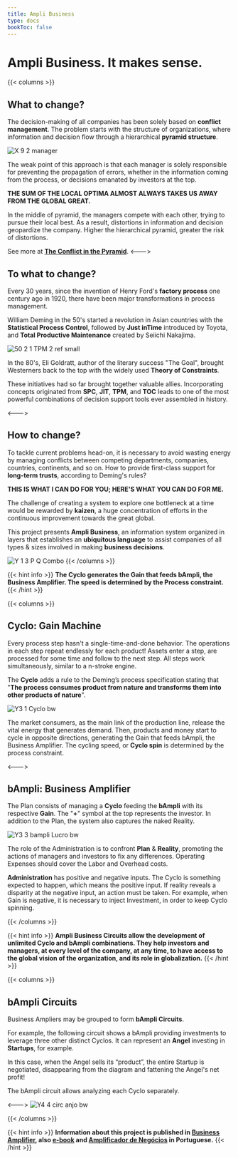 ```yaml
---
title: Ampli Business
type: docs
bookToc: false
---
```


# Ampli Business. It makes sense.

{{< columns >}}

## What to change?

The decision-making of all companies has been solely based on **conflict management**. The problem starts with the structure of organizations, where  information and decision flow through a hierarchical **pyramid structure**.

![X 9 2 manager](https://user-images.githubusercontent.com/86032/79045595-54938200-7be2-11ea-94c5-375d57f7ec1d.png)

The weak point of this approach is that each manager is  solely responsible for preventing the propagation of errors, whether in the information coming from the process, or decisions emanated by investors at the top.

**THE SUM OF THE LOCAL OPTIMA ALMOST ALWAYS TAKES US AWAY FROM THE GLOBAL GREAT.**

In the middle of pyramid, the managers compete with each other, trying to pursue their local best. As a result, distortions in information and decision geopardize the company. Higher the hierarchical pyramid, greater the risk of distortions.

See more at [**The Conflict in the Pyramid**](/docs/posts/conflict-in-the-pyramid/).
<--->

## To what to change?

Every 30 years, since the invention of Henry Ford's **factory process** one century ago in 1920, there have been major transformations in process management.

William Deming in the 50's started a revolution in Asian countries with the  **Statistical Process Control**, followed by **Just inTime** introduced by Toyota, and **Total Productive Maintenance** created by Seiichi Nakajima.

![50 2 1 TPM 2 ref small](https://user-images.githubusercontent.com/86032/79045707-d1266080-7be2-11ea-9679-7613181368a3.png)

In the 80's, Eli Goldratt, author of the literary success "The Goal", brought Westerners back to the top with the widely used **Theory of Constraints**.

These initiatives had so far brought together valuable allies. Incorporating concepts originated from **SPC**, **JIT**, **TPM**, and **TOC** leads to one of the most powerful combinations of decision support tools ever assembled in history.

<--->

## How to change?

To tackle current problems head-on, it is necessary to avoid wasting energy by managing conflicts between competing departments, companies, countries, continents, and so on. How to provide first-class support for **long-term trusts**, according to Deming's rules?

**THIS IS WHAT I CAN DO FOR YOU; HERE'S WHAT YOU CAN DO FOR ME.**

The challenge of creating a system to explore one bottleneck at a time would be rewarded by **kaizen**, a huge concentration of efforts in the continuous improvement towards the great global.

This project presents **Ampli Business**, an information system organized in layers that establishes an **ubiquitous language** to assist companies of all types & sizes involved in making **business decisions**.

![Y 1 3 P Q Combo](https://user-images.githubusercontent.com/86032/79045923-26af3d00-7be4-11ea-936e-40481471f16f.png)
{{< /columns >}}

{{< hint info >}}
**The Cyclo generates the Gain that feeds bAmpli, the Business Amplifier. The speed is determined by the Process constraint.**
{{< /hint >}}

{{< columns >}}

## Cyclo: Gain Machine

Every process step hasn't a single-time-and-done behavior. The operations in each step repeat endlessly for each product! Assets enter a step, are processed for some time and follow to the next step. All steps work simultaneously, similar to a n-stroke engine.

The **Cyclo** adds a rule to the Deming’s process specification stating that "**The process consumes product from nature and transforms them into other products of nature**".

![Y3 1 Cyclo bw](https://user-images.githubusercontent.com/86032/79046804-5dd41d00-7be9-11ea-9239-780095caaffb.png)

The market consumers, as the main link of the production line, release the vital energy that generates demand. Then, products and money start to cycle in opposite directions, generating  the Gain that feeds bAmpli, the Business Amplifier. The cycling speed, or **Cyclo spin** is determined by the process constraint.

<--->

## bAmpli: Business Amplifier

The Plan consists of managing a **Cyclo** feeding the **bAmpli** with its respective **Gain**. The "**+**" symbol at the top represents the investor. In addition to the Plan, the system also captures the naked Reality.

![Y3 3 bampli Lucro bw](https://user-images.githubusercontent.com/86032/79046226-0aac9b00-7be6-11ea-9664-d33b7c5b99cd.png)

The role of the Administration is to confront **Plan** & **Reality**, promoting the actions of managers and investors to fix any differences. Operating Expenses should  cover the Labor and Overhead costs.

**Administration** has positive and negative inputs. The Cyclo is something expected to happen, which means the positive input. If reality reveals a disparity at the negative input, an action must be taken. For example, when Gain is negative, it is necessary to inject Investment, in order to keep Cyclo spinning.

{{< /columns >}}

{{< hint info >}}
**Ampli Business Circuits allow the development of unlimited Cyclo and bAmpli combinations. They help investors and managers, at every level of the company, at any time, to have access to the global vision of the organization, and its role in globalization.**
{{< /hint >}}

{{< columns >}}

## bAmpli Circuits

Business Ampliers may be grouped to form **bAmpli Circuits**.

For example, the following circuit shows a bAmpli providing investments to leverage three other distinct Cyclos. It can represent an **Angel** investing in **Startups**, for example.

In this case, when the Angel sells its “product”, the entire Startup is negotiated, disappearing from the diagram and fattening the Angel's net profit!

The bAmpli circuit allows analyzing each Cyclo separately.

<--->
![Y4 4 circ anjo bw](https://user-images.githubusercontent.com/86032/79048410-3f731f00-7bf3-11ea-91a7-262ae1aadc67.png)

{{< /columns >}}

{{< hint info >}}
**Information about this project is published in [Business Amplifier](https://www.amazon.com/Business-Amplifier-M-Sc-Motta-Lopes/dp/B083XGK14Q), also [e-book](https://www.amazon.com/Business-Amplifier-Jose-Motta-Lopes-ebook-dp-B086L6V6QY/dp/B086L6V6QY/) and [Amplificador de Negócios](https://www.amazon.com/M-Sc-Jose-Motta-Lopes/dp/8592301009) in Portuguese.**
{{< /hint >}}
